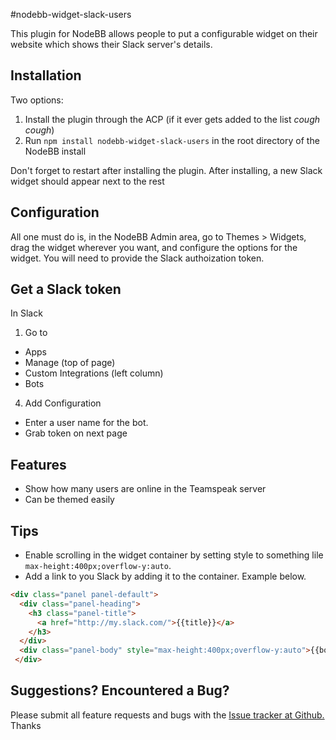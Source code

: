 #nodebb-widget-slack-users

This plugin for NodeBB allows people to put a configurable widget on their website which shows their Slack server's details.

## Installation
 
Two options:

 1.  Install the plugin through the ACP (if it ever gets added to the list *cough cough*)
 2.  Run `npm install nodebb-widget-slack-users` in the root directory of the NodeBB install

Don't forget to restart after installing the plugin. After installing, a new Slack widget should appear next to the rest

## Configuration
All one must do is, in the NodeBB Admin area, go to Themes > Widgets, drag the widget wherever you want, and configure the options for the widget.  You will need to provide the Slack authoization token.

## Get a Slack token

In Slack

1. Go to
  * Apps
  * Manage (top of page)
  * Custom Integrations (left column)
  * Bots
4. Add Configuration
  * Enter a user name for the bot.
  * Grab token on next page

## Features
* Show how many users are online in the Teamspeak server
* Can be themed easily

## Tips
* Enable scrolling in the widget container by setting style to something lile `max-height:400px;overflow-y:auto`.
* Add a link to you Slack by adding it to the container.  Example below.
```html
<div class="panel panel-default">
  <div class="panel-heading">
    <h3 class="panel-title">
      <a href="http://my.slack.com/">{{title}}</a>
    </h3>
  </div>
  <div class="panel-body" style="max-height:400px;overflow-y:auto">{{body}}</div>
 </div>
```

## Suggestions? Encountered a Bug?
Please submit all feature requests and bugs with the [Issue tracker at Github.](https://github.com/sunsetbrew/nodebb-widget-slack-users/issues) Thanks
